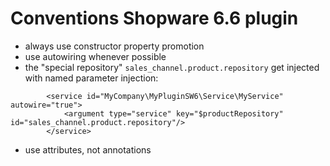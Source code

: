 # Conventions Shopware 6.6 plugin

- always use constructor property promotion
- use autowiring whenever possible
- the "special repository" `sales_channel.product.repository` get injected with named parameter injection:
```
        <service id="MyCompany\MyPluginSW6\Service\MyService"  autowire="true">
            <argument type="service" key="$productRepository" id="sales_channel.product.repository"/>
        </service>
```
- use attributes, not annotations
